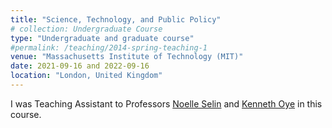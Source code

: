 ```yaml
---
title: "Science, Technology, and Public Policy"
# collection: Undergraduate Course
type: "Undergraduate and graduate course"
#permalink: /teaching/2014-spring-teaching-1
venue: "Massachusetts Institute of Technology (MIT)"
date: 2021-09-16 and 2022-09-16
location: "London, United Kingdom"
---
```

I was Teaching Assistant to Professors [Noelle Selin](https://idss.mit.edu/staff/noelle-selin/) and [Kenneth Oye](https://polisci.mit.edu/people/kenneth-oye) in this course.

